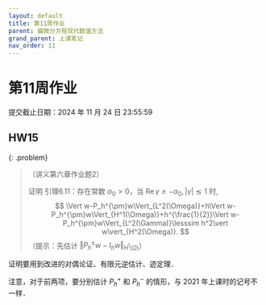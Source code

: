 ```yaml
---
layout: default
title: 第11周作业
parent: 偏微分方程现代数值方法
grand_parent: 上课笔记
nav_order: 11
---
```


# 第11周作业

提交截止日期：2024 年 11 月 24 日 23:55:59

## HW15 

{: .problem}
> （讲义第六章作业题2）
>
> 证明 引理6.11：存在常数 $\alpha_0>0$，当 $\mathrm{Re}\,\gamma\ge-\alpha_0, \vert\gamma\vert\lesssim 1$ 时,
> $$
> \Vert w-P_h^{\pm}w\Vert_{L^2(\Omega)}+h\Vert w-P_h^{\pm}w\Vert_{H^1(\Omega)}+h^{\frac{1}{2}}\Vert w-P_h^{\pm}w\Vert_{L^2(\Gamma)}\lesssim h^2\vert w\vert_{H^2(\Omega)}.
> $$
> （提示：先估计 $\Vert P_h^{\pm}w-I_hw\Vert_{H^1(\Omega)}$）

证明要用到改进的对偶论证、有限元逆估计、迹定理．

注意，对于前两项，要分别估计 $P_h^+$ 和 $P_h^-$ 的情形，与 2021 年上课时的记号不一样．

